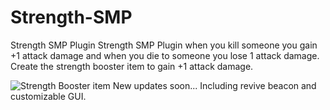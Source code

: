 # Strength-SMP
Strength SMP Plugin 
Strength SMP Plugin when you kill someone you gain +1 attack damage and when you die to someone you lose 1 attack damage. 
Create the strength booster item to gain +1 attack damage.

![Strength Booster item](https://cdn.modrinth.com/data/cached_images/191b78e8909d181e97a66edc2d1f28b18f2b3049.png)
New updates soon...
Including revive beacon and customizable GUI.
